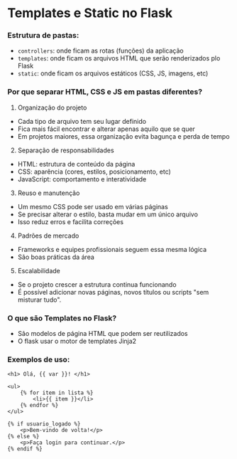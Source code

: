 # Templates e Static no Flask

### Estrutura de pastas:
- ```controllers```: onde ficam as rotas (funções) da aplicação
- ```templates```: onde ficam os arquivos HTML que serão renderizados plo Flask
- ```static```: onde ficam os arquivos estáticos (CSS, JS, imagens, etc)

### Por que separar HTML, CSS e JS em pastas diferentes?
1. Organização do projeto
- Cada tipo de arquivo tem seu lugar definido
- Fica mais fácil encontrar e alterar apenas aquilo que se quer
- Em projetos maiores, essa organização evita bagunça e perda de tempo
2. Separação de responsabilidades
- HTML: estrutura de conteúdo da página
- CSS: aparência (cores, estilos, posicionamento, etc)
- JavaScript: comportamento e interatividade
3. Reuso e manutenção
- Um mesmo CSS pode ser usado em várias páginas
- Se precisar alterar o estilo, basta mudar em um único arquivo
- Isso reduz erros e facilita correções
4. Padrões de mercado
- Frameworks e equipes profissionais seguem essa mesma lógica
- São boas práticas da área
5. Escalabilidade
- Se o projeto crescer a estrutura continua funcionando
- É possível adicionar novas páginas, novos títulos ou scripts "sem misturar tudo". 

### O que são Templates no Flask?
- São modelos de página HTML que podem ser reutilizados
- O flask usar o motor de templates Jinja2

### Exemplos de uso:
```
<h1> Olá, {{ var }}! </h1>
```


```
<ul>
    {% for item in lista %}
        <li>{{ item }}</li>
    {% endfor %}
</ul>
```

```
{% if usuario_logado %}
    <p>Bem-vindo de volta!</p>
{% else %}
    <p>Faça login para continuar.</p>
{% endif %}
```
